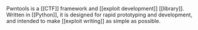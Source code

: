 Pwntools is a [[CTF]] framework and [[exploit development]] [[library]]. Written in [[Python]], it is designed for rapid prototyping and development, and intended to make [[exploit writing]] as simple as possible.